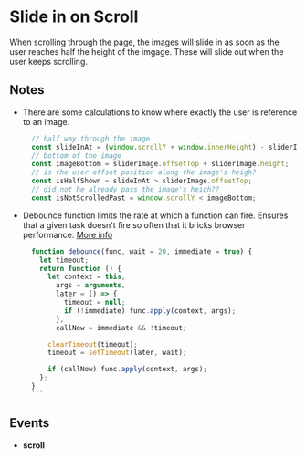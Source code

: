 # Slide in on Scroll
When scrolling through the page, the images will slide in as soon as the user reaches half the height of the imgage. These will slide out when the user keeps scrolling.

## Notes
* There are some calculations to know where exactly the user is reference to an image.

    ```javascript
      // half way through the image
      const slideInAt = (window.scrollY + window.innerHeight) - sliderImage.height / 2;
      // bottom of the image
      const imageBottom = sliderImage.offsetTop + sliderImage.height;
      // is the user offset position along the image's heigh?
      const isHalfShown = slideInAt > sliderImage.offsetTop;
      // did not he already pass the image's heigh??
      const isNotScrolledPast = window.scrollY < imageBottom;
    ```
* Debounce function limits the rate at which a function can fire.  Ensures that a given task doesn't fire so often that it bricks browser performance. [More info](https://davidwalsh.name/javascript-debounce-function)

    ```javascript
      function debounce(func, wait = 20, immediate = true) {
        let timeout;
        return function () {
          let context = this,
            args = arguments,
            later = () => {
              timeout = null;
              if (!immediate) func.apply(context, args);
            },
            callNow = immediate && !timeout;

          clearTimeout(timeout);
          timeout = setTimeout(later, wait);

          if (callNow) func.apply(context, args);
        };
      }
      ```

## Events
* **scroll**
